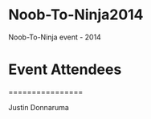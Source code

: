 Noob-To-Ninja2014
=================

Noob-To-Ninja event - 2014


# Event Attendees
================
<!-- Add your name here! -->
Justin Donnaruma
